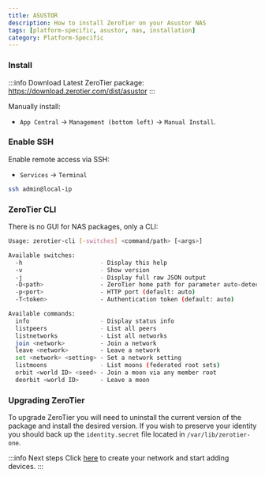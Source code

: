 ```yaml
---
title: ASUSTOR
description: How to install ZeroTier on your Asustor NAS
tags: [platform-specific, asustor, nas, installation]
category: Platform-Specific
---
```


### Install

:::info Download
Latest ZeroTier package: https://download.zerotier.com/dist/asustor
:::

Manually install:

- `App Central` -> `Management (bottom left)` -> `Manual Install`.

### Enable SSH

Enable remote access via SSH:

- `Services` -> `Terminal`

```sh
ssh admin@local-ip
```

### ZeroTier CLI

There is no GUI for NAS packages, only a CLI:

```sh
Usage: zerotier-cli [-switches] <command/path> [<args>]

Available switches:
  -h                      - Display this help
  -v                      - Show version
  -j                      - Display full raw JSON output
  -D<path>                - ZeroTier home path for parameter auto-detect
  -p<port>                - HTTP port (default: auto)
  -T<token>               - Authentication token (default: auto)

Available commands:
  info                    - Display status info
  listpeers               - List all peers
  listnetworks            - List all networks
  join <network>          - Join a network
  leave <network>         - Leave a network
  set <network> <setting> - Set a network setting
  listmoons               - List moons (federated root sets)
  orbit <world ID> <seed> - Join a moon via any member root
  deorbit <world ID>      - Leave a moon

```

### Upgrading ZeroTier

To upgrade ZeroTier you will need to uninstall the current version of the package and install the desired version. If you wish to preserve your identity you should back up the `identity.secret` file located in `/var/lib/zerotier-one`.

:::info Next steps
Click [here](/start/) to create your network and start adding devices.
:::
